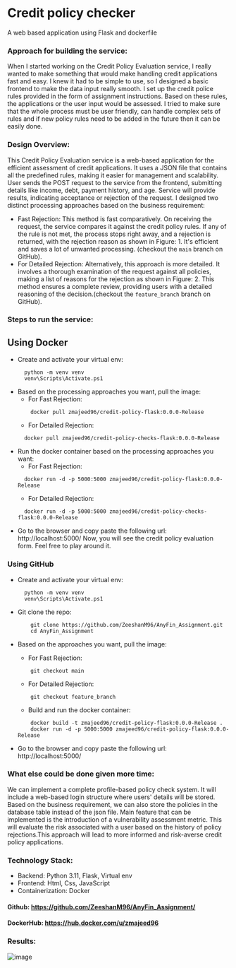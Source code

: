 # Credit policy checker 
A web based application using Flask and dockerfile

### Approach for building the service:
When I started working on the Credit Policy Evaluation service, I really wanted to make something that would make handling credit applications fast and easy. I knew it had to be simple to use, so I designed a basic frontend to make the data input really smooth. I set up the credit police rules provided in the form of assignment instructions. Based on these rules, the applications or the user input would be assessed. I tried to make sure that the whole process must be user friendly, can handle complex sets of rules and if new policy rules need to be added in the future then it can be easily done.

### Design Overview:
This Credit Policy Evaluation service is a web-based application for the efficient assessment of credit applications. It uses a JSON file that contains all the predefined rules, making it easier for management and scalability.
User sends the POST request to the service from the frontend, submitting details like income, debt, payment history, and age. Service will provide results, indicating acceptance or rejection of the request. I designed two distinct processing approaches based on the business requirement:
- Fast Rejection: This method is fast comparatively. On receiving the request, the service compares it against the credit policy rules. If any of the rule is not met, the process stops right away, and a rejection is returned, with the rejection reason as shown in Figure: 1. It's efficient and saves a lot of unwanted processing. (checkout the ```main``` branch on GitHub).
- For Detailed Rejection: Alternatively, this approach is more detailed. It involves a thorough examination of the request against all policies, making a list of reasons for the rejection as shown in Figure: 2. This method ensures a complete review, providing users with a detailed reasoning of the decision.(checkout the ```feature_branch``` branch on GitHub).

### Steps to run the service:
## Using Docker
- Create and activate your virtual env:
    ```
      python -m venv venv
      venv\Scripts\Activate.ps1
    ```
- Based on the processing approaches you want, pull the image:
  - For Fast Rejection:
  ```
      docker pull zmajeed96/credit-policy-flask:0.0.0-Release
  ```
  - For Detailed Rejection:
  ```
    docker pull zmajeed96/credit-policy-checks-flask:0.0.0-Release
  ```
- Run the docker container based on the processing approaches you want:
  - For Fast Rejection:
  ```
    docker run -d -p 5000:5000 zmajeed96/credit-policy-flask:0.0.0-Release
  ```
  - For Detailed Rejection:
  ```
    docker run -d -p 5000:5000 zmajeed96/credit-policy-checks-flask:0.0.0-Release
  ```
- Go to the browser and copy paste the following url: http://localhost:5000/
Now, you will see the credit policy evaluation form. Feel free to play around it.

### Using GitHub
- Create and activate your virtual env:
    ```
      python -m venv venv
      venv\Scripts\Activate.ps1
    ```
- Git clone the repo: 
    ```
        git clone https://github.com/ZeeshanM96/AnyFin_Assignment.git
        cd AnyFin_Assignment
    ```

- Based on the approaches you want, pull the image:
    - For Fast Rejection:
    ```
        git checkout main
    ```
    - For Detailed Rejection:
    ```
        git checkout feature_branch
    ```
    - Build and run the docker container:
    ```
        docker build -t zmajeed96/credit-policy-flask:0.0.0-Release .
        docker run -d -p 5000:5000 zmajeed96/credit-policy-flask:0.0.0-Release
    ```
- Go to the browser and copy paste the following url: http://localhost:5000/

### What else could be done given more time:
We can implement a complete profile-based policy check system. It will include a web-based login structure where users' details will be stored. Based on the business requirement, we can also store the policies in the database table instead of the json file. Main feature that can be implemented is the introduction of a vulnerability assessment metric. This will evaluate the risk associated with a user based on the history of policy rejections.This approach will lead to more informed and risk-averse credit policy applications.

### Technology Stack:
- Backend: Python 3.11, Flask, Virtual env
- Frontend: Html, Css, JavaScript 
- Containerization: Docker

#### Github: https://github.com/ZeeshanM96/AnyFin_Assignment/
#### DockerHub: https://hub.docker.com/u/zmajeed96

### Results:
![image](https://github.com/ZeeshanM96/AnyFin_Assignment/assets/116648836/c9d44e99-8271-47e6-b23a-ed0cd2e11e59)



